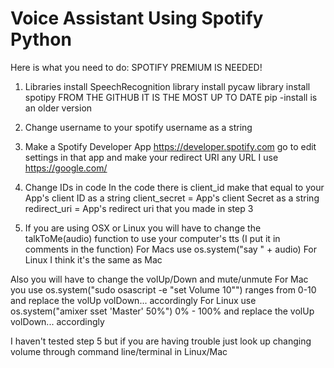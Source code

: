 # Voice Assistant Using Spotify Python

Here is what you need to do:
SPOTIFY PREMIUM IS NEEDED!
1. Libraries
install SpeechRecognition library
install pycaw library
install spotipy FROM THE GITHUB IT IS THE MOST UP TO DATE pip -install is an older version

2. Change username to your spotify username as a string

3. Make a Spotify Developer App https://developer.spotify.com
go to edit settings in that app and make your redirect URI any URL I use https://google.com/

4. Change IDs in code
In the code there is client_id make that equal to your App's client ID as a string
client_secret = App's client Secret as a string
redirect_uri = App's redirect uri that you made in step 3

5. If you are using OSX or Linux you will have to change the talkToMe(audio) function to use your
computer's tts (I put it in comments in the function)
For Macs use os.system("say " + audio)
For Linux I think it's the same as Mac

Also you will have to change the volUp/Down and mute/unmute
For Mac you use os.system("sudo osascript -e \"set Volume 10\"") ranges from 0-10 and replace the volUp volDown... accordingly
For Linux use os.system("amixer sset \'Master\' 50%") 0% - 100% and replace the volUp volDown... accordingly

I haven't tested step 5 but if you are having trouble just look up changing volume through command line/terminal in Linux/Mac